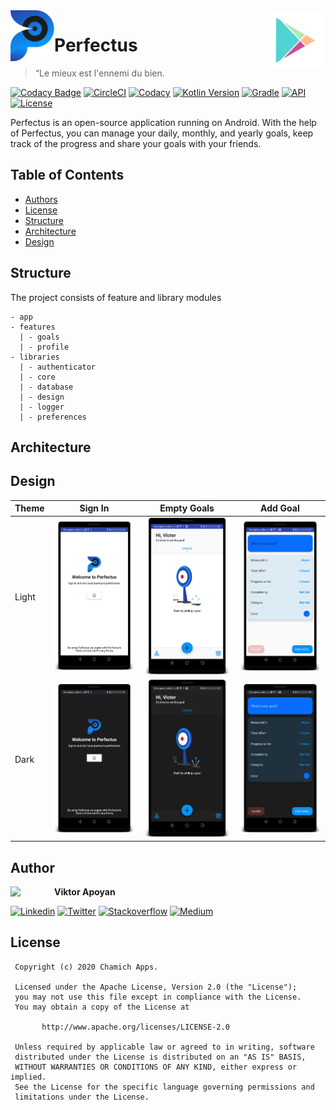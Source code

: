 <a href="https://play.google.com/apps/testing/app.chamich.perfectus" target="_blank">
  <img src="https://github.com/ChamichApps/Perfectus/blob/develop/.screenshots/Perfectus%20Icon.png" width="70" align="left">
</a>

<a href="https://play.google.com/apps/testing/app.chamich.perfectus" target="_blank">
  <img src=".screenshots/play_store_icon.png" width="96" align="right">
</a>


# Perfectus

> “Le mieux est l'ennemi du bien.

[![Codacy Badge](https://api.codacy.com/project/badge/Grade/6793aaaab2214097837e1279548608a3)](https://app.codacy.com/gh/ChamichApps/Perfectus?utm_source=github.com&utm_medium=referral&utm_content=ChamichApps/Perfectus&utm_campaign=Badge_Grade_Settings)
[![CircleCI](https://circleci.com/gh/ChamichApps/Perfectus/tree/release.svg?style=shield)](https://circleci.com/gh/ChamichApps/Perfectus/tree/release)
[![Codacy](https://app.codacy.com/project/badge/Grade/44921f3a182642e2ba264ea42b3ac8b6)](https://www.codacy.com/gh/ChamichApps/Perfectus/dashboard?utm_source=github.com&amp;utm_medium=referral&amp;utm_content=ChamichApps/Perfectus&amp;utm_campaign=Badge_Grade)
[![Kotlin Version](https://img.shields.io/badge/kotlin-1.4.10-blue.svg)](http://kotlinlang.org/)
[![Gradle](https://img.shields.io/badge/gradle-6.6.1-blue.svg)](https://lv.binarybabel.org/catalog/gradle/latest)
[![API](https://img.shields.io/badge/API-21%2B-blue.svg?style=flat)](https://android-arsenal.com/api?level=21)
[![License](https://img.shields.io/badge/License-Apache%202.0-lightgrey.svg)](http://www.apache.org/licenses/LICENSE-2.0)

Perfectus is an open-source application running on Android. With the help of Perfectus, you can manage your daily, monthly, and yearly goals, keep track of the progress and share your goals with your friends.

## Table of Contents

-   [Authors](https://github.com/ChamichApps/Perfectus#authors)
-   [License](https://github.com/ChamichApps/Perfectus#license)
-   [Structure](https://github.com/ChamichApps/Perfectus#structure)
-   [Architecture](https://github.com/ChamichApps/Perfectus#architecture)
-   [Design](https://github.com/ChamichApps/Perfectus#design)

## Structure

The project consists of feature and library modules

```
- app
- features
  | - goals
  | - profile
- libraries
  | - authenticator
  | - core
  | - database
  | - design
  | - logger
  | - preferences
```
## Architecture

## Design


| Theme  | Sign In  | Empty Goals  | Add Goal  |
|-------|-----------|--------|-----------|
| Light |<img src=".screenshots/perfectus_login_light.png" width="250">|<img src=".screenshots/perfectus_goals_empty_light.png" width="250">|<img src=".screenshots/perfectus_add_goal_light.png" width="250">|
| Dark  |<img src=".screenshots/perfectus_login_dark.png" width="250">|<img src=".screenshots/perfectus_goals_empty_dark.png" width="250">|<img src=".screenshots/perfectus_add_goal_dark.png" width="250">|

## Author

<a href="https://medium.com/@vapoyan" target="_blank">
  <img src="https://miro.medium.com/fit/c/262/262/1*nibSHtoh7hPPKbL5tqUNVA.png" width="70" align="left">
</a>

**Viktor Apoyan**

[![Linkedin](https://img.shields.io/badge/-linkedin-grey?logo=linkedin)](https://www.linkedin.com/in/victorapoyan/)
[![Twitter](https://img.shields.io/badge/-twitter-grey?logo=twitter)](https://twitter.com/ApoyanViktor)
[![Stackoverflow](https://img.shields.io/badge/-stackoverflow-grey?logo=Stackoverflow)](https://stackoverflow.com/users/612606/viktor-apoyan)
[![Medium](https://img.shields.io/badge/-medium-grey?logo=medium)](https://medium.com/@vapoyan)

## License

```license
 Copyright (c) 2020 Chamich Apps.
 
 Licensed under the Apache License, Version 2.0 (the "License");
 you may not use this file except in compliance with the License.
 You may obtain a copy of the License at
 
       http://www.apache.org/licenses/LICENSE-2.0
 
 Unless required by applicable law or agreed to in writing, software
 distributed under the License is distributed on an "AS IS" BASIS,
 WITHOUT WARRANTIES OR CONDITIONS OF ANY KIND, either express or implied.
 See the License for the specific language governing permissions and
 limitations under the License.
```

